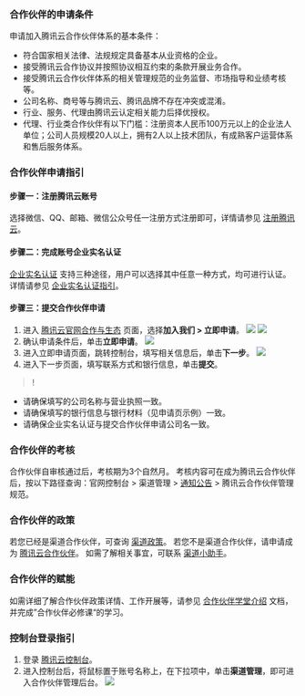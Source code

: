 ### 合作伙伴的申请条件
申请加入腾讯云合作伙伴体系的基本条件：
- 符合国家相关法律、法规规定具备基本从业资格的企业。
- 接受腾讯云合作协议并按照协议相互约束的条款开展业务合作。
- 接受腾讯云合作伙伴体系的相关管理规范的业务监督、市场指导和业绩考核等。
- 公司名称、商号等与腾讯云、腾讯品牌不存在冲突或混淆。
- 行业、服务、代理由腾讯云认定相关能力后择优授权。
- 代理、行业类合作伙伴有以下门槛：注册资本人民币100万元以上的企业法人单位；公司人员规模20人以上，拥有2人以上技术团队，有成熟客户运营体系和售后服务体系。


 
###  合作伙伴申请指引

#### 步骤一：注册腾讯云账号
选择微信、QQ、邮箱、微信公众号任一注册方式注册即可，详情请参见 [注册腾讯云](https://cloud.tencent.com/document/product/378/17985)。

#### 步骤二：完成账号企业实名认证
[企业实名认证](https://console.cloud.tencent.com/developer) 支持三种途径，用户可以选择其中任意一种方式，均可进行认证。详情请参见 [企业实名认证指引](https://cloud.tencent.com/document/product/378/10496)。
   
#### 步骤三：提交合作伙伴申请
1. 进入 [腾讯云官网合作与生态](https://partner.cloud.tencent.com/) 页面，选择**加入我们 > 立即申请**。
![](https://qcloudimg.tencent-cloud.cn/raw/29cbf024ea0d7ec27475b362d7d4c3c1.png)
![](https://qcloudimg.tencent-cloud.cn/raw/e8af7c0b7cde7fe041030453b36b334a.png)
2. 确认申请条件后，单击**立即申请**。
![](https://qcloudimg.tencent-cloud.cn/raw/68c9a998c426f0d1b9b1380a7c06dbfc.png)
2. 进入立即申请页面，跳转控制台，填写相关信息后，单击**下一步**。
![](https://main.qcloudimg.com/raw/390091747834236ec00067526bd5fa7f.png)
3. 进入下一步页面，填写联系方式和银行信息，单击**提交**。

>!
- 请确保填写的公司名称与营业执照一致。
- 请确保填写的银行信息与银行材料（见申请页示例）一致。
- 请确保企业实名认证与提交合作伙伴申请公司名一致。



### 合作伙伴的考核
合作伙伴自审核通过后，考核期为3个自然月。
考核内容可在成为腾讯云合作伙伴后，按以下路径查询：官网控制台 > 渠道管理 > [通知公告](https://console.cloud.tencent.com/partners/announce) > 腾讯云合作伙伴管理规范。

### 合作伙伴的政策
若您已经是渠道合作伙伴，可查询 [渠道政策](https://console.cloud.tencent.com/partners/announce)。
若您不是渠道合作伙伴，请申请成为 [腾讯云合作伙伴](https://console.cloud.tencent.com/partners/apply)。
如需了解相关事宜，可联系 [渠道小助手](https://admin.qidian.qq.com/template/blue/wpa/link.html?linkType=0&env=ol&kfuin=2852062166&kfext=2852062166&fid=7&key=0554c06e2169e536d55d2008fe70e8c1&cate=1&type=16&ftype=1&roleKey=roleQQ&roleValue=0&roleName=&roleData=2852273098&roleUin=2852273098&_type=wpa)。


### 合作伙伴的赋能
如需详细了解合作伙伴政策详情、工作开展等，请参见 [合作伙伴学堂介绍](https://cloud.tencent.com/document/product/563/35415) 文档，并完成”合作伙伴必修课“的学习。



### 控制台登录指引
1. 登录 [腾讯云控制台](https://console.cloud.tencent.com)。
2. 进入控制台后，将鼠标置于账号名称上，在下拉项中，单击**渠道管理**，即可进入合作伙伴管理后台。
![](https://qcloudimg.tencent-cloud.cn/raw/96fbdc28c5391ded3a0cd14cbbe5c1bb.png)
